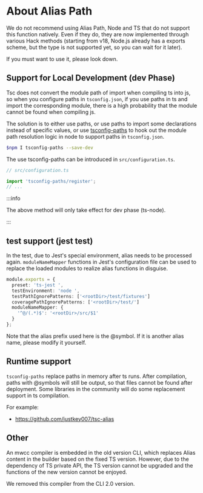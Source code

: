 # About Alias Path

We do not recommend using Alias Path, Node and TS that do not support this function natively. Even if they do, they are now implemented through various Hack methods (starting from v18, Node.js already has a exports scheme, but the type is not supported yet, so you can wait for it later).

If you must want to use it, please look down.

## Support for Local Development (dev Phase)

Tsc does not convert the module path of import when compiling ts into js, so when you configure paths in `tsconfig.json`, if you use paths in ts and import the corresponding module, there is a high probability that the module cannot be found when compiling js.

The solution is to either use paths, or use paths to import some declarations instead of specific values, or use [tsconfig-paths](https://github.com/dividab/tsconfig-paths) to hook out the module path resolution logic in node to support paths in `tsconfig.json`.

```bash
$npm I tsconfig-paths --save-dev
```

The use tsconfig-paths can be introduced in `src/configuration.ts`.

```typescript
// src/configuration.ts

import 'tsconfig-paths/register';
// ...
```

:::info

The above method will only take effect for dev phase (ts-node).

:::



## test support (jest test)

In the test, due to Jest's special environment, alias needs to be processed again. `moduleNameMapper` functions in Jest's configuration file can be used to replace the loaded modules to realize alias functions in disguise.

```typescript
module.exports = {
  preset: 'ts-jest ',
  testEnvironment: 'node ',
  testPathIgnorePatterns: ['<rootDir>/test/fixtures']
  coveragePathIgnorePatterns: ['<rootDir>/test/']
  moduleNameMapper: {
    '^@/(.*)$': '<rootDir>/src/$1'
  }
};
```

Note that the alias prefix used here is the @symbol. If it is another alias name, please modify it yourself.



## Runtime support

`tsconfig-paths` replace paths in memory after ts runs. After compilation, paths with @symbols will still be output, so that files cannot be found after deployment. Some libraries in the community will do some replacement support in ts compilation.

For example:

- https://github.com/justkey007/tsc-alias



## Other

An mwcc compiler is embedded in the old version CLI, which replaces Alias content in the builder based on the fixed TS version. However, due to the dependency of TS private API, the TS version cannot be upgraded and the functions of the new version cannot be enjoyed.

We removed this compiler from the CLI 2.0 version.